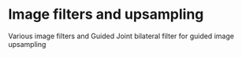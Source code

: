 # Image filters and upsampling
 Various image filters and Guided Joint bilateral filter for guided image upsampling
